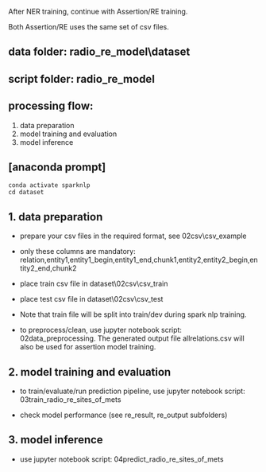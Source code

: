 After NER training, continue with Assertion/RE training.

Both Assertion/RE uses the same set of csv files.

## data folder: radio_re_model\dataset
## script folder: radio_re_model

## processing flow:
1. data preparation 
2. model training and evaluation
3. model inference

## [anaconda prompt]
	conda activate sparknlp
	cd dataset

## 1. data preparation
- prepare your csv files in the required format, see 02csv\csv_example
- only these columns are mandatory: relation,entity1,entity1_begin,entity1_end,chunk1,entity2,entity2_begin,entity2_end,chunk2

- place train csv file in dataset\02csv\csv_train
- place test csv file in dataset\02csv\csv_test
- Note that train file will be split into train/dev during spark nlp training.

- to preprocess/clean, 
	use jupyter notebook script: 02data_preprocessing. The generated output file allrelations.csv will also be used for assertion model training.

## 2. model training and evaluation
- to train/evaluate/run prediction pipeline, 
	use jupyter notebook script: 03train_radio_re_sites_of_mets

- check model performance (see re_result, re_output subfolders)

## 3. model inference
- use jupyter notebook script: 04predict_radio_re_sites_of_mets
